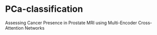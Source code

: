 # PCa-classification
Assessing Cancer Presence in Prostate MRI using Multi-Encoder Cross-Attention Networks
